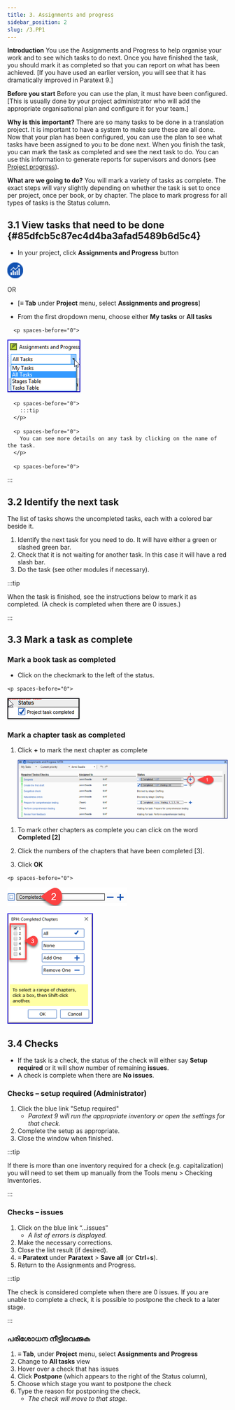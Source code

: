 ```yaml
---
title: 3. Assignments and progress
sidebar_position: 2
slug: /3.PP1
---
```




**Introduction**  You use the Assignments and Progress to help organise your work and to see which tasks to do next. Once you have finished the task, you should mark it as completed so that you can report on what has been achieved. [If you have used an earlier version, you will see that it has dramatically improved in Paratext 9.]


**Before you start**  Before you can use the plan, it must have been configured. [This is usually done by your project administrator who will add the appropriate organisational plan and configure it for your team.]


**Why is this important?**  There are so many tasks to be done in a translation project. It is important to have a system to make sure these are all done. Now that your plan has been configured, you can use the plan to see what tasks have been assigned to you to be done next. When you finish the task, you can mark the task as completed and see the next task to do. You can use this information to generate reports for supervisors and donors (see [Project progress](https://manual.paratext.org/Training-Manual/Stage-1/PP2)).


**What are we going to do?**  You will mark a variety of tasks as complete. The exact steps will vary slightly depending on whether the task is set to once per project, once per book, or by chapter. The place to mark progress for all types of tasks is the Status column.


## 3.1 View tasks that need to be done {#85dfcb5c87ec4d4ba3afad5489b6d5c4}


<div class='notion-row'>
<div class='notion-column' style={{width: 'calc((100% - (min(32px, 4vw) * 1)) * 0.5)'}}>

- In your project, click **Assignments and Progress** button

</div><div className='notion-spacer' >
  </p> 
  
  <p spaces-before="0">
    

<div class='notion-column' style={{width: 'calc((100% - (min(32px, 4vw) * 1)) * 0.5)'}}>

![](./861894244.png)

</div>    
    <div className='notion-spacer' >
    </div>
  </p>
  
  <p spaces-before="0">
    OR
  </p>
  
  <ul>
    <li>
      [<strong x-id="1">≡ Tab</strong> under  <strong x-id="1">Project</strong>  menu, select <strong x-id="1">Assignments and progress</strong>]
    </li>
  </ul>
  
  <p spaces-before="0">

<div class='notion-row'>
<div class='notion-column' style={{width: 'calc((100% - (min(32px, 4vw) * 1)) * 0.5)'}}>

- From the first dropdown menu, choose either **My tasks** or **All tasks**

</div>    
    <div className='notion-spacer' >
      </p> 
      
      <p spaces-before="0">
        

<div class='notion-column' style={{width: 'calc((100% - (min(32px, 4vw) * 1)) * 0.5)'}}>

![](./1194388438.png)

</div>        
        <div className='notion-spacer' >
        </div>
      </p>
      
      <p spaces-before="0">
        :::tip
      </p>
      
      <p spaces-before="0">
        You can see more details on any task by clicking on the name of the task.
      </p>
      
      <p spaces-before="0">

:::
      </p>




<h2 id="11b807d65f9a45c8a9da4cd5f798fdb2" spaces-before="0">
  3.2 Identify the next task
</h2>

<p spaces-before="0">
  The list of tasks shows the uncompleted tasks, each with a colored bar beside it.
</p>

<ol start="1">
  <li>
    Identify the next task for you need to do. It will have either a green or slashed green bar.
  </li>
  
  <li>
    Check that it is not waiting for another task. In this case it will have a red slash bar.
  </li>
  
  <li>
    Do the task (see other modules if necessary).
  </li>
</ol>

<p spaces-before="0">
  :::tip
</p>

<p spaces-before="0">
  When the task is finished, see the instructions below to mark it as completed. (A check is completed when there are 0 issues.)
</p>

<p spaces-before="0">

:::
</p>




<h2 id="1e10472de6644e289a8dfb9d8ccde488" spaces-before="0">
  3.3 Mark a task as complete
</h2>


<h3 id="03059c2408d64c30baf38c460e0813ff" spaces-before="0">
  Mark a book task as completed
</h3>

<p spaces-before="0">


<div class='notion-row'>
<div class='notion-column' style={{width: 'calc((100% - (min(32px, 4vw) * 1)) * 0.5)'}}>

- Click on the checkmark to the left of the status.

</div>  
  <div className='notion-spacer' >
    </p> 
    
    <p spaces-before="0">
      

<div class='notion-column' style={{width: 'calc((100% - (min(32px, 4vw) * 1)) * 0.49999999999999994)'}}>

![](./954238022.png)

</div>      
      <div className='notion-spacer' >
      </div>
    </p>


<h3 id="dabedb60bf4143888eb08c8f457c7598" spaces-before="0">
  Mark a chapter task as completed
</h3>

<ol start="1">
  <li>
    <p spaces-before="0">
      Click <strong x-id="1">+</strong> to mark the next chapter as complete
    </p>
    <p spaces-before="4">
      <img src="./498799590.png" alt="" />
    </p>
  </li>
</ol>

<p spaces-before="0">


<div class='notion-row'>
<div class='notion-column' style={{width: 'calc((100% - (min(32px, 4vw) * 1)) * 0.5625)'}}>

1. To mark other chapters as complete you can click on the word **Completed [2]**

1. Click the numbers of the chapters that have been completed [3].

1. Click **OK**

</div>  
  <div className='notion-spacer' >
    </p> 
    
    <p spaces-before="0">
      

<div class='notion-column' style={{width: 'calc((100% - (min(32px, 4vw) * 1)) * 0.4375)'}}>

![](./57914603.png)

![](./2100928914.png)

</div>      
      <div className='notion-spacer' >
      </div>
    </p>


<h2 id="3aa5683d6c7e41f588d4b15d4c498689" spaces-before="0">
  3.4 Checks
</h2>

<ul>
  <li>
    If the task is a check, the status of the check will either say <strong x-id="1">Setup required</strong> or it will show number of remaining <strong x-id="1">issues</strong>.
  </li>
  <li>
    A check is complete when there are <strong x-id="1">No issues</strong>.
  </li>
</ul>

<h3 id="cf9cddb209dd432c92295e5baed75ecc" spaces-before="0">
  Checks – setup required (Administrator)
</h3>

<ol start="1">
  <li>
    Click the blue link "Setup required" <ul>
      <li>
        <em x-id="4">Paratext 9 will run the appropriate inventory or open the settings for that check.</em>
      </li>
    </ul>
  </li>
  
  <li>
    Complete the setup as appropriate.
  </li>
  
  <li>
    Close the window when finished.
  </li>
</ol>

<p spaces-before="0">
  :::tip
</p>

<p spaces-before="0">
  If there is more than one inventory required for a check (e.g. capitalization) you will need to set them up manually from the Tools menu &gt; Checking Inventories.
</p>

<p spaces-before="0">

:::
</p>




<h3 id="86edf92b36dd43a7af95a16dcf743313" spaces-before="0">
  Checks – issues
</h3>

<ol start="1">
  <li>
    Click on the blue link “…issues” <ul>
      <li>
        <em x-id="4">A list of errors is displayed.</em>
      </li>
    </ul>
  </li>
  
  <li>
    Make the necessary corrections.
  </li>
  
  <li>
    Close the list result (if desired).
  </li>
  
  <li>
    <strong x-id="1">≡ Paratext</strong> under <strong x-id="1">Paratext</strong> &gt; <strong x-id="1">Save all</strong> (or <strong x-id="1">Ctrl</strong>+<strong x-id="1">s</strong>).
  </li>
  
  <li>
    Return to the Assignments and Progress.
  </li>
</ol>

<p spaces-before="0">
  :::tip
</p>

<p spaces-before="0">
  The check is considered complete when there are 0 issues. If you are unable to complete a check, it is possible to postpone the check to a later stage.
</p>

<p spaces-before="0">

:::
</p>




<h3 id="110391bc0b9647129c47c1ccdebf2ac4" spaces-before="0">
  പരിശോധന നീട്ടിവെക്കുക
</h3>

<ol start="1">
  <li>
    <strong x-id="1">≡ Tab</strong>, under <strong x-id="1">Project</strong> menu, select <strong x-id="1">Assignments and Progress</strong>
  </li>
  
  <li>
    Change to <strong x-id="1">All tasks</strong> view
  </li>
  
  <li>
    Hover over a check that has issues
  </li>
  
  <li>
    Click <strong x-id="1">Postpone</strong> (which appears to the right of the Status column),
  </li>
  
  <li>
    Choose which stage you want to postpone the check
  </li>
  
  <li>
    Type the reason for postponing the check. <ul>
      <li>
        <em x-id="4">The check will move to that stage.</em>
      </li>
    </ul>
  </li>
</ol>
